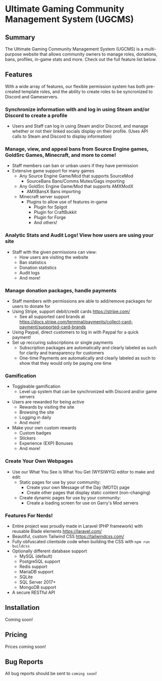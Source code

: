 # Ultimate Gaming Community Management System (UGCMS)

## Summary
The Ultimate Gaming Community Management System (UGCMS) is a multi-purpose website that allows community owners to manage roles, donations, bans, profiles, in-game stats and more. Check out the full feature list below.

## Features
With a wide array of features, our flexible permission system has both pre-created template roles, and the ability to create roles to be syncronized to Discord and Gameservers.

### Synchronize information with and log in using Steam and/or Discord to create a profile
- Users and Staff can log in using Steam and/or Discord, and manage whether or not their linked socials display on their profile. (Uses API calls to Steam and Discord to display information)

### Manage, view, and appeal bans from Source Engine games, GoldSrc Games, Minecraft, and more to come!
- Staff members can ban or unban users if they have permission
- Extensive game support for many games
  - Any Source Engine Game/Mod that supports SourceMod
    - SourceBans Bans/Comms Mutes/Gags importing
  - Any GoldSrc Engine Game/Mod that supports AMXModX
    - AMXBansX Bans importing
  - Minecraft server support
    - Plugins to allow use of features in-game
      - Plugin for Spigot
      - Plugin for CraftBukkit
      - Plugin for Forge
      - And others!

### Analytic Stats and Audit Logs! View how users are using your site
- Staff with the given permissions can view:
  - How users are visiting the website
  - Ban statistics
  - Donation statistics
  - Audit logs
  - And more! 

### Manage donation packages, handle payments
- Staff members with permissions are able to add/remove packages for users to donate for
- Using Stripe, support debit/credit cards https://stripe.com/
  - See all supported card brands at https://docs.stripe.com/terminal/payments/collect-card-payment/supported-card-brands
- Using Paypal, direct customers to log in with Paypal for a quick payment!
- Set up reccuring subscriptions or single payments
  - Subscription packages are automatically and clearly labeled as such for clarity and transparency for customers
  - One-time Payments are automatically and clearly labeled as such to show that they would only be paying one time

### Gamification
- Toggleable gamification
  - Level up system that can be synchronized with Discord and/or game servers
- Users are rewarded for being active
  - Rewards by visiting the site
  - Browsing the site
  - Logging in daily
  - And more!
- Make your own custom rewards
  - Custom badges
  - Stickers
  - Experience (EXP) Bonuses
  - And more!

### Create Your Own Webpages
- Use our What You See is What You Get (WYSIWYG) editor to make and edit:
  - Static pages for use by your community:
    - Create your own Message of the Day (MOTD) page
    - Create other pages that display static content (non-changing)
  - Create dynamic pages for use by your community:
    - Create a loading screen for use on Garry's Mod servers

### Features For Nerds!
- Entire project was proudly made in Laravel (PHP framework) with reusable Blade elements https://laravel.com/
- Beautiful, custom Tailwind CSS https://tailwindcss.com/
- Fully obfuscated clientside code when building the CSS with ``npm run buildcss``
- Optionally different database support
  - MySQL (default)
  - PostgreSQL support
  - Redis support
  - MariaDB support
  - SQLite
  - SQL Server 2017+
  - MongoDB support
- A secure RESTful API

## Installation
Coming soon!

## Pricing
Prices coming soon!

## Bug Reports
All bug reports should be sent to ``coming soon``!

